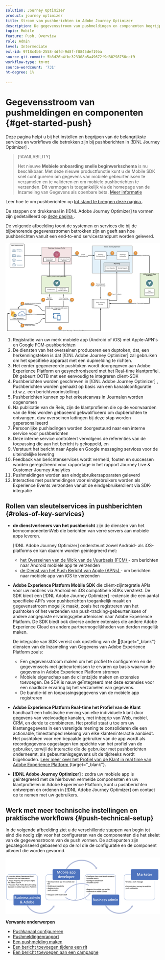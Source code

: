 ```yaml
---
solution: Journey Optimizer
product: journey optimizer
title: Stroom van pushberichten in Adobe Journey Optimizer
description: De gegevensstroom van pushmeldingen en componenten begrijpen
topic: Mobile
feature: Push, Overview
role: Admin
level: Intermediate
exl-id: 9718c4b6-2558-4dfd-9d8f-f8845def19ba
source-git-commit: 5b8d26b4fbc323308b5a49672f9d30298756ccf9
workflow-type: tm+mt
source-wordcount: '731'
ht-degree: 1%

---
```


# Gegevensstroom van pushmeldingen en componenten {#get-started-push}

Deze pagina helpt u bij het instellen en begrijpen van de belangrijkste services en workflows die betrokken zijn bij pushberichten in [!DNL Journey Optimizer] .


>[!AVAILABILITY]
>
>Het nieuwe **Mobiele onboarding snelle beginwerkschema** is nu beschikbaar. Met deze nieuwe productfunctie kunt u de Mobile SDK snel configureren om gegevens van mobiele gebeurtenissen te verzamelen en te valideren en om mobiele pushberichten te verzenden. Dit vermogen is toegankelijk via de homepage van de Inzameling van Gegevens als openbare bèta. [Meer informatie](mobile-onboarding-wf.md)
>

Leer hoe te om pushberichten op [ tot stand te brengen deze pagina ](create-push.md).

De stappen om drukkanaal in [!DNL Adobe Journey Optimizer] te vormen zijn gedetailleerd op [ deze pagina ](push-configuration.md).

De volgende afbeelding toont de systemen en services die bij de bijbehorende gegevensstromen betrokken zijn en geeft aan hoe pushberichten vanuit een end-to-end servicestandpunt worden geleverd.

![](assets/push-flow.png)

1. Registratie van uw merk mobiele app (Android of iOS) met Apple-APN&#39;s en Google FCM-pushberichten
1. De diensten van het overseinen produceren een duptoken, dat, een herkenningsteken is dat [!DNL Adobe Journey Optimizer] zal gebruiken om het specifieke apparaat met een dupmelding te richten.
1. Het eerder gegenereerde pushtoken wordt doorgegeven aan Adobe Experience Platform en gesynchroniseerd met het Real-time klantprofiel. Dit gebeurt OOTB met een eenvoudig te integreren client-SDK
1. Pushberichten worden geschreven in [!DNL Adobe Journey Optimizer] , Pushberichten worden gemaakt op basis van een kanaalconfiguratie (d.w.z. een berichtvoorinstelling)
1. Pushberichten kunnen op het orkestcanvas in Journalen worden opgenomen
1. Na publicatie van de Reis, zijn de klantprofielen die op de voorwaarden van de Reis worden gebaseerd gekwalificeerd om dupberichten te ontvangen, duw overseinen ladingen bij deze stap worden gepersonaliseerd
1. Persoonlijke pushladingen worden doorgestuurd naar een interne service voor pushberichten
1. Deze interne service controleert vervolgens de referenties van de toepassing die aan het bericht is gekoppeld, en
1. Verstuurt het bericht naar Apple en Google messaging services voor de uiteindelijke levering
1. Feedback van berichtenservices wordt vermeld, fouten en successen worden geregistreerd voor rapportage in het rapport Journey Live &amp; Customer Journey Analytics
1. Pushmeldingen worden aan eindgebruikersapparaten geleverd
1. Interacties met pushmeldingen voor eindgebruikers worden als Experience Events verzonden vanuit de eindgebruikerclient via SDK-integratie

## Rollen van sleutelservices in pushberichten {#roles-of-key-services}

* **de dienstverleners van het pushbericht** zijn de diensten van het kerncomponentenWeb die berichten van verre servers aan mobiele apps leveren.

  [!DNL Adobe Journey Optimizer] ondersteunt zowel Android- als iOS-platforms en kan daarom worden geïntegreerd met:
   * [ het Overseinen van de Wolk van de Vuurbasis (FCM) ](https://firebase.google.com/docs/cloud-messaging) - om berichten naar Android mobiele app te verzenden
   * [ de Dienst van het Push Bericht van Apple (APNs) ](https://developer.apple.com/library/archive/documentation/NetworkingInternet/Conceptual/RemoteNotificationsPG/APNSOverview.html) - om berichten naar mobiele app van iOS te verzenden

* **Adobe Experience Platform Mobile SDK** die cliënt-zijintegratie APIs voor uw mobiles via Android en iOS compatibele SDKs verstrekt. De SDK biedt een [!DNL Adobe Journey Optimizer] -extensie die een aantal specifieke API&#39;s voor pushberichten toegankelijk maakt en gegevensstroom mogelijk maakt, zoals het registreren van het pushtoken of het verzenden van push-tracking-gebeurtenissen of andere aangepaste ervaringsgebeurtenissen naar Adobe Experience Platform. De SDK biedt ook diverse andere extensies die andere Adobe Experience Cloud en andere partnermogelijkheden van derden mogelijk maken.

  De integratie van SDK vereist ook opstelling van de [&#128279;](https://experienceleague.adobe.com/docs/experience-platform/tags/home.html?lang=nl){target="_blank"} diensten van de Inzameling van Gegevens van Adobe Experience Platform  zoals:

   * Een gegevensstroom maken om het profiel te configureren en de gegevenssets met gebeurtenissen te ervaren op basis waarvan de gegevens in Adobe Experience Platform stromen
   * Mobiele eigenschap aan de clientzijde maken en extensies toevoegen. De SDK is nauw geïntegreerd met deze extensies voor een naadloze ervaring bij het verzamelen van gegevens.
   * De bundle-id en toepassingsgegevens van de mobiele app registreren

* **Adobe Experience Platform Real-time het Profiel van de Klant** handhaaft een holistische mening van elke individuele klant door gegevens van veelvoudige kanalen, met inbegrip van Web, mobiel, CRM, en derde te combineren. Het profiel staat u toe om uw klantengegevens in een verenigde mening te consolideren die een actionable, timestamped rekening van elke klanteninteractie aanbiedt. Het pushtoken voor een bepaalde gebruiker van de app wordt als recordgegevens opgeslagen ten opzichte van het profiel van de gebruiker, terwijl de interactie die de gebruiker met pushberichten onderneemt, als gebeurtenisgegevens uit de tijdreeks wordt bijgehouden. [ Leer meer over het Profiel van de Klant in real time van Adobe Experience Platform ](https://experienceleague.adobe.com/docs/experience-platform/profile/home.html?lang=nl){target="_blank"}.

* **[!DNL Adobe Journey Optimizer]** : zodra uw mobiele app is geïntegreerd met de hierboven vermelde componenten en uw klantprofielen in Adobe Experience Platform, kunt u pushberichten ontwerpen en ordenen in [!DNL Adobe Journey Optimizer] om contact op te nemen met uw gebruikers.

## Werk met meer technische instellingen en praktische workflows {#push-technical-setup}

In de volgende afbeelding ziet u de verschillende stappen van begin tot eind die nodig zijn voor het configureren van de componenten die het skelet van de gegevensstroom van de push vormen. De actiepunten zijn gecategoriseerd gebaseerd op de rol die de configuratie en de component uitvoert die worden gevormd.

![](assets/user-flow.png)

**Verwante onderwerpen**

* [Pushkanaal configureren](push-configuration.md)
* [Pushmeldingenrapport](../reports/journey-global-report-cja-push.md)
* [Een pushmelding maken](create-push.md)
* [Een bericht toevoegen tijdens een rit](../building-journeys/journeys-message.md)
* [Een bericht toevoegen aan een campagne](../campaigns/create-campaign.md)